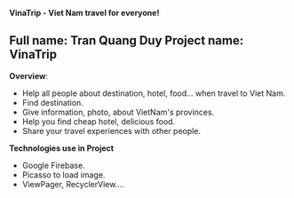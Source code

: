 **VinaTrip - Viet Nam travel for everyone!**

Full name: Tran Quang Duy
Project name: VinaTrip
----------------------------

**Overview**:
* Help all people about destination, hotel, food... when travel to Viet Nam.
* Find destination.
* Give information, photo, about VietNam's provinces.
* Help you find cheap hotel, delicious food.
* Share your travel experiences with other people.

**Technologies use in Project**
* Google Firebase.
* Picasso to load image.
* ViewPager, RecyclerView....
